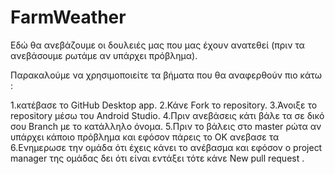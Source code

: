 # FarmWeather
Εδώ θα ανεβάζουμε οι δουλειές μας που μας έχουν ανατεθεί (πριν τα ανεβάσουμε ρωτάμε αν υπάρχει πρόβλημα).

Παρακαλούμε να χρησιμοποιείτε τα βήματα που θα αναφερθούν πιο κάτω :

1.κατέβασε το GitHub Desktop app.
2.Κάνε Fork το repository.
3.Άνοιξε το repository μέσω του Android Studio.
4.Πριν ανεβάσεις κάτι βάλε τα σε δικό σου Branch με το κατάλληλο όνομα.
5.Πριν το βάλεις στο master ρώτα αν υπάρχει κάποιο πρόβλημα και εφόσον πάρεις το OK ανεβασε τα
6.Ενημερωσε την ομάδα ότι έχεις κάνει το ανέβασμα και εφόσον ο project manager της ομάδας δει ότι είναι εντάξει 
τότε κάνε New pull request .